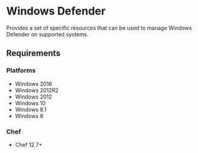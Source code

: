 # Windows Defender

Provides a set of specific resources that can be used to manage Windows Defender on supported systems.

## Requirements

### Platforms
- Windows 2016
- Windows 2012R2
- Windows 2012
- Windows 10
- Windows 8.1
- Windows 8

### Chef
- Chef 12.7+
